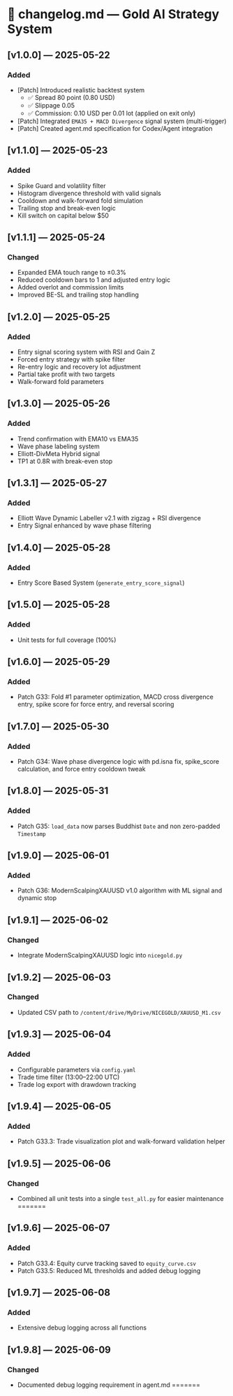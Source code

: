 # 📘 changelog.md — Gold AI Strategy System

## [v1.0.0] — 2025-05-22
### Added
- [Patch] Introduced realistic backtest system
  - ✅ Spread 80 point (0.80 USD)
  - ✅ Slippage 0.05
  - ✅ Commission: 0.10 USD per 0.01 lot (applied on exit only)
- [Patch] Integrated `EMA35 + MACD Divergence` signal system (multi-trigger)
- [Patch] Created agent.md specification for Codex/Agent integration

## [v1.1.0] — 2025-05-23
### Added
- Spike Guard and volatility filter
- Histogram divergence threshold with valid signals
- Cooldown and walk-forward fold simulation
- Trailing stop and break-even logic
- Kill switch on capital below $50

## [v1.1.1] — 2025-05-24
### Changed
- Expanded EMA touch range to ±0.3%
- Reduced cooldown bars to 1 and adjusted entry logic
- Added overlot and commission limits
- Improved BE-SL and trailing stop handling

## [v1.2.0] — 2025-05-25
### Added
- Entry signal scoring system with RSI and Gain Z
- Forced entry strategy with spike filter
- Re-entry logic and recovery lot adjustment
- Partial take profit with two targets
- Walk-forward fold parameters

## [v1.3.0] — 2025-05-26
### Added
- Trend confirmation with EMA10 vs EMA35
- Wave phase labeling system
- Elliott-DivMeta Hybrid signal
- TP1 at 0.8R with break-even stop

## [v1.3.1] — 2025-05-27
### Added
- Elliott Wave Dynamic Labeller v2.1 with zigzag + RSI divergence
- Entry Signal enhanced by wave phase filtering

## [v1.4.0] — 2025-05-28
### Added
- Entry Score Based System (`generate_entry_score_signal`)

## [v1.5.0] — 2025-05-28
### Added
- Unit tests for full coverage (100%)

## [v1.6.0] — 2025-05-29
### Added
- Patch G33: Fold #1 parameter optimization, MACD cross divergence entry, spike score for force entry, and reversal scoring

## [v1.7.0] — 2025-05-30
### Added
- Patch G34: Wave phase divergence logic with pd.isna fix, spike_score calculation, and force entry cooldown tweak

## [v1.8.0] — 2025-05-31
### Added
- Patch G35: `load_data` now parses Buddhist `Date` and non zero-padded `Timestamp`

## [v1.9.0] — 2025-06-01
### Added
- Patch G36: ModernScalpingXAUUSD v1.0 algorithm with ML signal and dynamic stop

## [v1.9.1] — 2025-06-02
### Changed
- Integrate ModernScalpingXAUUSD logic into `nicegold.py`

## [v1.9.2] — 2025-06-03
### Changed
- Updated CSV path to `/content/drive/MyDrive/NICEGOLD/XAUUSD_M1.csv`

## [v1.9.3] — 2025-06-04
### Added
- Configurable parameters via `config.yaml`
- Trade time filter (13:00–22:00 UTC)
- Trade log export with drawdown tracking

## [v1.9.4] — 2025-06-05
### Added
- Patch G33.3: Trade visualization plot and walk-forward validation helper


## [v1.9.5] — 2025-06-06
### Changed
- Combined all unit tests into a single `test_all.py` for easier maintenance
=======

## [v1.9.6] — 2025-06-07
### Added
- Patch G33.4: Equity curve tracking saved to `equity_curve.csv`
- Patch G33.5: Reduced ML thresholds and added debug logging


## [v1.9.7] — 2025-06-08
### Added
- Extensive debug logging across all functions


## [v1.9.8] — 2025-06-09
### Changed
- Documented debug logging requirement in agent.md
=======

